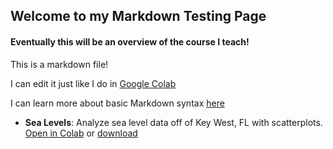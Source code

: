 ## Welcome to my Markdown Testing Page

#### Eventually this will be an overview of the course I teach!

This is a markdown file! 

I can edit it just like I do in [Google Colab](https://colab.research.google.com/)

I can learn more about basic Markdown syntax [here](https://www.markdownguide.org/basic-syntax/)


- **Sea Levels**: Analyze sea level data off of Key West, FL with scatterplots.
[Open in Colab](https://colab.research.google.com/github/QuarkNet-HEP/coding-camp/blob/main/Visualizing_Sea_Level_Data.ipynb) or [download](https://github.com/QuarkNet-HEP/coding-camp/raw/main/Visualizing_Sea_Level_Data.ipynb)
